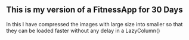 <h2>This is my version of a FitnessApp for 30 Days</h2>
<p>In this I have compressed the images with large size into smaller so that 
they can be loaded faster without any delay in a LazyColumn()</p>
